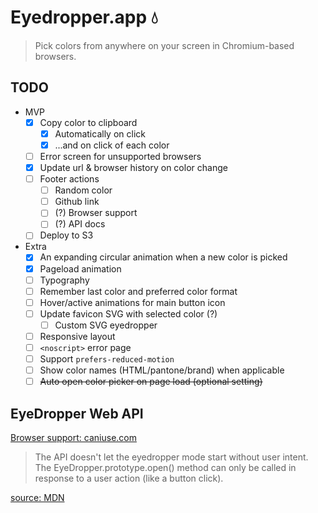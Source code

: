# Eyedropper.app 💧

> Pick colors from anywhere on your screen in Chromium-based browsers.

## TODO

- MVP
  - [x] Copy color to clipboard
    - [x] Automatically on click
    - [x] ...and on click of each color
  - [ ] Error screen for unsupported browsers
  - [x] Update url & browser history on color change
  - [ ] Footer actions
    - [ ] Random color
    - [ ] Github link
    - [ ] (?) Browser support
    - [ ] (?) API docs
  - [ ] Deploy to S3
- Extra
  - [x] An expanding circular animation when a new color is picked
  - [x] Pageload animation
  - [ ] Typography
  - [ ] Remember last color and preferred color format
  - [ ] Hover/active animations for main button icon
  - [ ] Update favicon SVG with selected color (?)
    - [ ] Custom SVG eyedropper
  - [ ] Responsive layout
  - [ ] `<noscript>` error page
  - [ ] Support `prefers-reduced-motion`
  - [ ] Show color names (HTML/pantone/brand) when applicable
  - [ ] ~~Auto open color picker on page load (optional setting)~~

## EyeDropper Web API

[Browser support: caniuse.com](https://caniuse.com/mdn-api_eyedropper)

> The API doesn't let the eyedropper mode start without user intent. The EyeDropper.prototype.open() method can only be called in response to a user action (like a button click).

[source: MDN](https://developer.mozilla.org/en-US/docs/Web/API/EyeDropper_API#security_and_privacy_measures)
